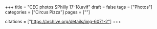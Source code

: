 +++
title = "CEC photos SPhilly 17-18.avif"
draft = false
tags = ["Photos"]
categories = ["Circus Pizza"]
pages = [""]

citations = ["https://archive.org/details/img-6071-2"]
+++
